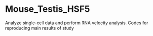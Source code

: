 # Mouse_Testis_HSF5
 Analyze single-cell data and perform RNA velocity analysis. Codes for reproducing main results of study
